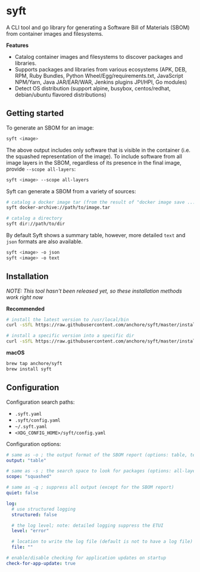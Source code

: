# syft

A CLI tool and go library for generating a Software Bill of Materials (SBOM) from container images and filesystems.

[//]: # (TODO: add example gif here)

**Features**
- Catalog container images and filesystems to discover packages and libraries.
- Supports packages and libraries from various ecosystems (APK, DEB, RPM, Ruby Bundles, Python Wheel/Egg/requirements.txt, JavaScript NPM/Yarn, Java JAR/EAR/WAR, Jenkins plugins JPI/HPI, Go modules)
- Detect OS distribution (support alpine, busybox, centos/redhat, debian/ubuntu flavored distributions)

## Getting started

To generate an SBOM for an image:
```bash
syft <image>
```

The above output includes only software that is visible in the container (i.e. the squashed representation of the image).
To include software from all image layers in the SBOM, regardless of its presence in the final image, provide `--scope all-layers`:

```bash
syft <image> --scope all-layers
```

Syft can generate a SBOM from a variety of sources:
```bash
# catalog a docker image tar (from the result of "docker image save ... -o image.tar" command)
syft docker-archive://path/to/image.tar

# catalog a directory
syft dir://path/to/dir
```

By default Syft shows a summary table, however, more detailed `text` and `json` formats are also available.
```bash
syft <image> -o json
syft <image> -o text
```

## Installation

*NOTE: This tool hasn't been released yet, so these installation methods work right now*

**Recommended**
```bash
# install the latest version to /usr/local/bin
curl -sSfL https://raw.githubusercontent.com/anchore/syft/master/install.sh | sh -s -- -b /usr/local/bin

# install a specific version into a specific dir
curl -sSfL https://raw.githubusercontent.com/anchore/syft/master/install.sh | sh -s <RELEASE_VERSION> -b <SOME_BIN_PATH>
```

**macOS**
```bash
brew tap anchore/syft
brew install syft
```

## Configuration

Configuration search paths:

- `.syft.yaml`
- `.syft/config.yaml`
- `~/.syft.yaml`
- `<XDG_CONFIG_HOME>/syft/config.yaml`

Configuration options:

```yaml
# same as -o ; the output format of the SBOM report (options: table, text, json)
output: "table"

# same as -s ; the search space to look for packages (options: all-layers, squashed)
scope: "squashed"

# same as -q ; suppress all output (except for the SBOM report)
quiet: false

log:
  # use structured logging
  structured: false

  # the log level; note: detailed logging suppress the ETUI
  level: "error"

  # location to write the log file (default is not to have a log file)
  file: ""

# enable/disable checking for application updates on startup
check-for-app-update: true
```
